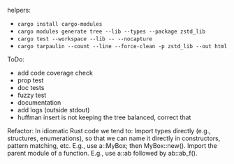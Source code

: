 helpers:
- `cargo install cargo-modules`
- `cargo modules generate tree --lib --types --package zstd_lib`
- `cargo test --workspace --lib -- --nocapture `
- `cargo tarpaulin --count --line --force-clean -p zstd_lib --out html`

ToDo:
- add code coverage check
- prop test
- doc tests
- fuzzy test
- documentation
- add logs (outside stdout)
- huffman insert is not keeping the tree balanced, correct that


Refactor:
In idiomatic Rust code we tend to:
Import types directly (e.g., structures, enumerations), so that we can name it directly in
constructors, pattern matching, etc. E.g., use a::MyBox; then MyBox::new().
Import the parent module of a function. E.g., use a::ab followed by ab::ab_f().
